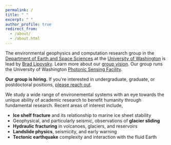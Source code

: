 ```yaml
---
permalink: /
title: " "
excerpt: " "
author_profile: true
redirect_from: 
  - /about/
  - /about.html
---
```


The environmental geophysics and computation research group in the [Department of Earth and Space Sciences](http://ess.uw.edu) at the [University of Washington](http://washington.edu) is lead by [Brad Lipovsky](https://www.ess.washington.edu/people/profile.php?pid=lipovsky--brad). Learn more about our [group vision](https://github.com/bradlipovsky/group-vision/blob/main/group-vision.md). Our group runs the University of Washington [Photonic Sensing Facility](http://psf.uw.edu).

**Our group is hiring.** If you're interested in undergraduate, graduate, or postdoctoral positions, [please reach out](mailto://bpl7@uw.edu).

We study a wide range of environemental systems with an eye towards the unique ability of academic research to benefit humanity through fundamental research.  Recent areas of interest include,

* __Ice shelf fracture__ and its relationship to marine ice sheet stability
* Geophysical, and particularly seismic, observations of __glacier sliding__
* __Hydraulic fracturing__ in volcanoes, glaciers, and reservoirs
* __Landslide physics__, seismicity, and early warning
* __Tectonic earthquake__ complexity and interaction with the fluid Earth

